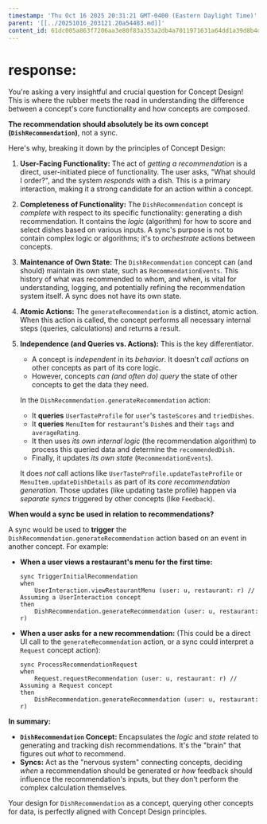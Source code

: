 ```yaml
---
timestamp: 'Thu Oct 16 2025 20:31:21 GMT-0400 (Eastern Daylight Time)'
parent: '[[../20251016_203121.20a54483.md]]'
content_id: 61dc005a863f7206aa3e80f83a353a2db4a7011971631a64dd1a39d8b4da0168
---
```


# response:

You're asking a very insightful and crucial question for Concept Design! This is where the rubber meets the road in understanding the difference between a concept's core functionality and how concepts are composed.

**The recommendation should absolutely be its own concept (`DishRecommendation`)**, not a sync.

Here's why, breaking it down by the principles of Concept Design:

1. **User-Facing Functionality:** The act of *getting a recommendation* is a direct, user-initiated piece of functionality. The user asks, "What should I order?", and the system *responds* with a dish. This is a primary interaction, making it a strong candidate for an action within a concept.

2. **Completeness of Functionality:** The `DishRecommendation` concept is *complete* with respect to its specific functionality: generating a dish recommendation. It contains the *logic* (algorithm) for how to score and select dishes based on various inputs. A sync's purpose is not to contain complex logic or algorithms; it's to *orchestrate* actions between concepts.

3. **Maintenance of Own State:** The `DishRecommendation` concept can (and should) maintain its own state, such as `RecommendationEvents`. This history of what was recommended to whom, and when, is vital for understanding, logging, and potentially refining the recommendation system itself. A sync does not have its own state.

4. **Atomic Actions:** The `generateRecommendation` is a distinct, atomic action. When this action is called, the concept performs all necessary internal steps (queries, calculations) and returns a result.

5. **Independence (and Queries vs. Actions):** This is the key differentiator.

   * A concept is *independent* in its *behavior*. It doesn't *call actions* on other concepts as part of its core logic.
   * However, concepts *can (and often do) query* the state of other concepts to get the data they need.

   In the `DishRecommendation.generateRecommendation` action:

   * It **queries** `UserTasteProfile` for `user`'s `tasteScores` and `triedDishes`.
   * It **queries** `MenuItem` for `restaurant`'s `Dish`es and their `tags` and `averageRating`.
   * It then uses *its own internal logic* (the recommendation algorithm) to process this queried data and determine the `recommendedDish`.
   * Finally, it updates *its own state* (`RecommendationEvents`).

   It does *not* call actions like `UserTasteProfile.updateTasteProfile` or `MenuItem.updateDishDetails` as part of its *core recommendation generation*. Those updates (like updating taste profile) happen via *separate syncs* triggered by other concepts (like `Feedback`).

**When would a sync be used in relation to recommendations?**

A sync would be used to **trigger** the `DishRecommendation.generateRecommendation` action based on an event in another concept. For example:

* **When a user views a restaurant's menu for the first time:**
  ```
  sync TriggerInitialRecommendation
  when
      UserInteraction.viewRestaurantMenu (user: u, restaurant: r) // Assuming a UserInteraction concept
  then
      DishRecommendation.generateRecommendation (user: u, restaurant: r)
  ```
* **When a user asks for a new recommendation:** (This could be a direct UI call to the `generateRecommendation` action, or a sync could interpret a `Request` concept action):
  ```
  sync ProcessRecommendationRequest
  when
      Request.requestRecommendation (user: u, restaurant: r) // Assuming a Request concept
  then
      DishRecommendation.generateRecommendation (user: u, restaurant: r)
  ```

**In summary:**

* **`DishRecommendation` Concept:** Encapsulates the *logic* and *state* related to generating and tracking dish recommendations. It's the "brain" that figures out *what* to recommend.
* **Syncs:** Act as the "nervous system" connecting concepts, deciding *when* a recommendation should be generated or *how* feedback should influence the recommendation's inputs, but they don't perform the complex calculation themselves.

Your design for `DishRecommendation` as a concept, querying other concepts for data, is perfectly aligned with Concept Design principles.
